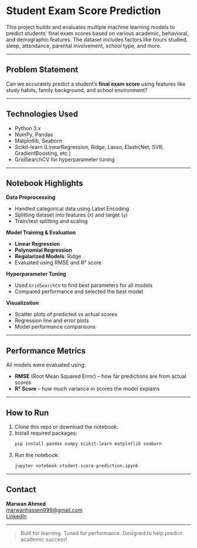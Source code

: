 #  Student Exam Score Prediction

This project builds and evaluates multiple machine learning models to predict students' final exam scores based on various academic, behavioral, and demographic features. The dataset includes factors like hours studied, sleep, attendance, parental involvement, school type, and more.

---

##  Problem Statement

Can we accurately predict a student’s **final exam score** using features like study habits, family background, and school environment?

---

##  Technologies Used

- Python 3.x  
- NumPy, Pandas  
- Matplotlib, Seaborn  
- Scikit-learn (LinearRegression, Ridge, Lasso, ElasticNet, SVR, GradientBoosting, etc.)   
- GridSearchCV for hyperparameter tuning  

---

##  Notebook Highlights

 **Data Preprocessing**
- Handled categorical data using Label Encoding  
- Splitting dataset into features (`X`) and target (`y`)  
- Train/test splitting and scaling  

 **Model Training & Evaluation**
- **Linear Regression**
- **Polynomial Regression**
- **Regularized Models**: Ridge
- Evaluated using RMSE and R² score  

 **Hyperparameter Tuning**
- Used `GridSearchCV` to find best parameters for all models  
- Compared performance and selected the best model  

 **Visualization**
- Scatter plots of predicted vs actual scores  
- Regression line and error plots  
- Model performance comparisons  

---

##  Performance Metrics

All models were evaluated using:

- **RMSE** (Root Mean Squared Error) – how far predictions are from actual scores  
- **R² Score** – how much variance in scores the model explains  

---

##  How to Run

1. Clone this repo or download the notebook.
2. Install required packages:
   ```bash
   pip install pandas numpy scikit-learn matplotlib seaborn 
   ```
3. Run the notebook:
   ```bash
   jupyter notebook student-score-prediction.ipynb
   ```

---

##  Contact

**Marwan Ahmed**  
 marwanhassen999@gmail.com  
 [LinkedIn](https://www.linkedin.com/in/marwan0/)

---

>  Built for learning. Tuned for performance. Designed to help predict academic success!
